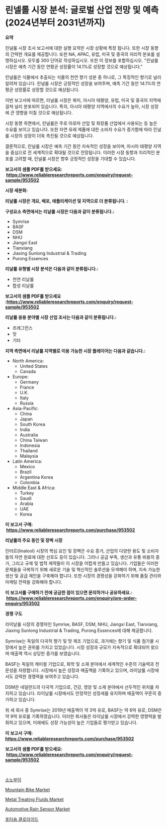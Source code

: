 <p><h1>린넬롤 시장 분석: 글로벌 산업 전망 및 예측 (2024년부터 2031년까지)</h1></p><p><strong>요약</strong></p>
<p><p>린널룰 시장 조사 보고서에 대한 실행 요약은 시장 상황에 특정 됩니다. 또한 시장 동향의 간략한 개요를 제공합니다. 또한 NA, APAC, 유럽, 미국 및 중국의 지리적 분포를 설명하십시오. 모두를 300 단어로 작성하십시오. 또한 이 정보를 포함하십시오. "린널룰 시장은 예측 기간 동안 연평균 성장률이 14.1%로 성장할 것으로 예상됩니다."</p><p>린널룰은 식물에서 추출되는 식물의 천연 향기 성분 중 하나로, 그 특징적인 향기로 널리 알려져 있습니다. 린널룰 시장은 긍정적인 성장을 보여주며, 예측 기간 동안 14.1%의 연평균 성장률로 성장할 것으로 예상됩니다.</p><p>이번 보고서에 따르면, 리널룰 시장은 북미, 아시아 태평양, 유럽, 미국 및 중국의 지역에 걸쳐 널리 분포되어 있습니다. 특히, 아시아 태평양 지역에서의 수요가 높아, 시장 성장에 큰 영향을 미칠 것으로 예상됩니다.</p><p>시장 동향 측면에서, 린널룰은 주로 아로마 산업 및 화장품 산업에서 사용되는 등 높은 수요를 보이고 있습니다. 또한 자연 유래 제품에 대한 소비자 수요가 증가함에 따라 린널룰 시장의 성장이 더욱 촉진될 것으로 예상됩니다.</p><p>결론적으로, 린널룰 시장은 예측 기간 동안 지속적인 성장을 보이며, 아시아 태평양 지역을 중심으로 전 세계적으로 확대될 것으로 전망됩니다. 이러한 시장 동향과 지리적인 분포를 고려할 때, 린널룰 시장은 향후 긍정적인 성장을 기대할 수 있습니다.</p></p>
<p><strong>보고서의 샘플 PDF를 받으세요: &nbsp;<a href="https://www.reliableresearchreports.com/enquiry/request-sample/953502">https://www.reliableresearchreports.com/enquiry/request-sample/953502</a></strong></p>
<p><strong>시장 세분화:</strong></p>
<p><strong> 리날룰 시장은 개요, 배포, 애플리케이션 및 지역으로 더 분류됩니다. :</strong></p>
<p><strong>구성요소 측면에서는 리날룰 시장은 다음과 같이 분류됩니다.:</strong></p>
<p><ul><li>Symrise</li><li>BASF</li><li>DSM</li><li>NHU</li><li>Jiangxi East</li><li>Tianxiang</li><li>Jiaxing Sunlong Industrial & Trading</li><li>Purong Essences</li></ul></p>
<p><strong> 리날룰 유형별 시장 분석은 다음과 같이 분류됩니다.:</strong></p>
<p><ul><li>천연 리날룰</li><li>합성 리날룰</li></ul></p>
<p><strong>보고서의 샘플 PDF를 받으세요 :<a href="https://www.reliableresearchreports.com/enquiry/request-sample/953502">https://www.reliableresearchreports.com/enquiry/request-sample/953502</a></strong></p>
<p><strong> 리날룰 응용 분야별 시장 산업 조사는 다음과 같이 분류됩니다.:</strong></p>
<p><ul><li>프레그런스</li><li>맛</li><li>기타</li></ul></p>
<p><strong>지역 측면에서 리날룰 지역별로 이용 가능한 시장 플레이어는 다음과 같습니다.:</strong></p>
<p><ul>
    <li>
        North America:
        <ul>
            <li>United States</li>
            <li>Canada</li>
        </ul>
    </li>
    <li>
        Europe:
        <ul>
            <li>Germany</li>
            <li>France</li>
            <li>U.K.</li>
            <li>Italy</li>
            <li>Russia</li>
        </ul>
    </li>
    <li>
        Asia-Pacific:
        <ul>
            <li>China</li>
            <li>Japan</li>
            <li>South Korea</li>
            <li>India</li>
            <li>Australia</li>
            <li>China Taiwan</li>
            <li>Indonesia</li>
            <li>Thailand</li>
            <li>Malaysia</li>
        </ul>
    </li>
    <li>
        Latin America:
        <ul>
            <li>Mexico</li>
            <li>Brazil</li>
            <li>Argentina Korea</li>
            <li>Colombia</li>
        </ul>
    </li>
    <li>
        Middle East & Africa:
        <ul>
            <li>Turkey</li>
            <li>Saudi</li>
            <li>Arabia</li>
            <li>UAE</li>
            <li>Korea</li>
        </ul>
    </li>
    </ul></p>
<p><strong>이 보고서 구매: &nbsp;<a href="https://www.reliableresearchreports.com/purchase/953502">https://www.reliableresearchreports.com/purchase/953502</a></strong></p>
<p><strong>리날룰의 주요 동인 및 장벽 시장</strong></p>
<p><p>린러르(linalool) 시장의 핵심 요인 및 장벽은 수요 증가, 산업의 다양한 용도 및 소비자들의 자연 원료에 대한 선호도 등이 있습니다. 그러나 공급 부족, 생산과 유통 비용의 증가, 그리고 규제 및 법적 제약들이 이 시장을 어렵게 만들고 있습니다. 기업들은 이러한 문제들을 극복하기 위해 새로운 기술 및 혁신적인 솔루션을 모색해야 하며, 지속 가능한 생산 및 공급 체인을 구축해야 합니다. 또한 시장의 경쟁성을 강화하기 위해 품질 관리와 마케팅 전략을 강화해야 합니다.</p></p>
<p><strong>이 보고서를 구매하기 전에 궁금한 점이 있으면 문의하거나 공유하세요.: &nbsp;<a href="https://www.reliableresearchreports.com/enquiry/pre-order-enquiry/953502">https://www.reliableresearchreports.com/enquiry/pre-order-enquiry/953502</a></strong></p>
<p><strong>경쟁 구도</strong></p>
<p><p>라이날룰 시장의 경쟁자인 Symrise, BASF, DSM, NHU, Jiangxi East, Tianxiang, Jiaxing Sunlong Industrial & Trading, Purong Essences에 대해 제공합니다.</p><p>Symrise는 독일의 다국적 향기 및 맛 제조 기업으로, 과거에는 향기 및 식품 첨가물 시장에서 높은 권위를 가지고 있었습니다. 시장 성장과 규모가 지속적으로 확대되어 왔으며 매출액 역시 상당한 증가를 보였습니다.</p><p>BASF는 독일의 케미컬 기업으로, 화학 및 소재 분야에서 세계적인 수준의 기술력과 전문성을 자랑합니다. 시장에서 높은 성장과 매출액을 기록하고 있으며, 라이날룰 시장에서도 강력한 경쟁력을 보여주고 있습니다.</p><p>DSM은 네덜란드의 다국적 기업으로, 건강, 영양 및 소재 분야에서 선두적인 위치를 차지하고 있습니다. 라이날룰 시장에서도 안정적인 성장세를 유지하며 매출액이 꾸준히 증가하고 있습니다.</p><p>위 세 회사 중 Symrise는 2019년 매출액이 약 3억 유로, BASF는 약 6억 유로, DSM은 약 9억 유로를 기록하였습니다. 이러한 회사들은 라이날룰 시장에서 강력한 영향력을 발휘하고 있으며, 미래에도 성장 가능성이 높은 기업들로 평가받고 있습니다.</p></p>
<p><strong>이 보고서 구매: &nbsp; <a href="https://www.reliableresearchreports.com/purchase/953502">https://www.reliableresearchreports.com/purchase/953502</a></strong></p>
<p><strong>보고서의 샘플 PDF를 받으세요: &nbsp;<a href="https://www.reliableresearchreports.com/enquiry/request-sample/953502">https://www.reliableresearchreports.com/enquiry/request-sample/953502</a></strong><strong></strong></p>
<p>&nbsp;</p>
<p><p><a href="https://github.com/fredrickeglers/Market-Research-Report-List-1/blob/main/3820688184819.md">소노부이</a></p><p><a href="https://view.publitas.com/reportprime-1/mountain-bike-market-size-furnishes-valuable-information-encompassing-market-share-market-trends-and-projections-spanning-from-2024-to-2031/">Mountain Bike Market</a></p><p><a href="https://unruly-ladybug-44b.notion.site/Metal-Treating-Fluids-Market-Size-Reflecting-a-Forecast-Till-2031-Market-By-Type-By-Application-an-fad5ed25b77c4048b91925348debe017">Metal Treating Fluids Market</a></p><p><a href="https://view.publitas.com/reportprime-1/insights-into-automotive-rain-sensor-market-size-analysing-market-share-trends-and-growth-from-2024-to-2031/">Automotive Rain Sensor Market</a></p><p><a href="https://github.com/bunxhcci35271755/Market-Research-Report-List-1/blob/main/6122524184818.md">포타슘 클로라이드</a></p></p>